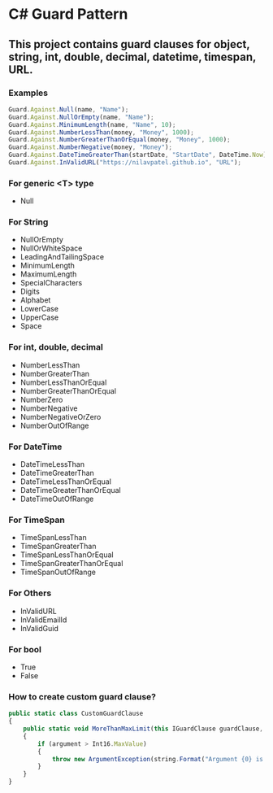 # C# Guard Pattern

## This project contains guard clauses for object, string, int, double, decimal, datetime, timespan, URL.

### Examples

````javascript
Guard.Against.Null(name, "Name");
Guard.Against.NullOrEmpty(name, "Name");
Guard.Against.MinimumLength(name, "Name", 10);
Guard.Against.NumberLessThan(money, "Money", 1000);
Guard.Against.NumberGreaterThanOrEqual(money, "Money", 1000);
Guard.Against.NumberNegative(money, "Money");
Guard.Against.DateTimeGreaterThan(startDate, "StartDate", DateTime.Now);
Guard.Against.InValidURL("https://nilavpatel.github.io", "URL");
````

### For generic &lt;T&gt; type
- Null

### For String
- NullOrEmpty
- NullOrWhiteSpace
- LeadingAndTailingSpace
- MinimumLength
- MaximumLength
- SpecialCharacters
- Digits
- Alphabet
- LowerCase
- UpperCase
- Space

### For int, double, decimal
- NumberLessThan
- NumberGreaterThan
- NumberLessThanOrEqual
- NumberGreaterThanOrEqual
- NumberZero
- NumberNegative
- NumberNegativeOrZero
- NumberOutOfRange

### For DateTime
- DateTimeLessThan
- DateTimeGreaterThan
- DateTimeLessThanOrEqual
- DateTimeGreaterThanOrEqual
- DateTimeOutOfRange

### For TimeSpan
- TimeSpanLessThan
- TimeSpanGreaterThan
- TimeSpanLessThanOrEqual
- TimeSpanGreaterThanOrEqual
- TimeSpanOutOfRange

### For Others
- InValidURL
- InValidEmailId
- InValidGuid

### For bool
- True
- False

### How to create custom guard clause?
````javascript
public static class CustomGuardClause
{
    public static void MoreThanMaxLimit(this IGuardClause guardClause, int argument, string argumentName)
    {
        if (argument > Int16.MaxValue)
        {
            throw new ArgumentException(string.Format("Argument {0} is not allowing to be more than Int16 max limit", argumentName));
        }
    }
}
````
